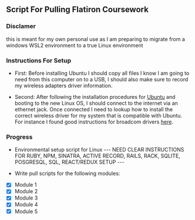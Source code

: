 ## Script For Pulling Flatiron Coursework

### Disclamer
this is meant for my own personal use as I am preparing to migrate from a windows WSL2 environment to a true Linux environment

### Instructions For Setup
* First:  Before installing Ubuntu I should copy all files I know I am going to need from this computer on to a USB, I should also make sure to record my wireless adapters driver information.

* Second: After following the installation procedures for [Ubuntu](https://ubuntu.com/download/desktop) and booting to the new Linux OS, I should connect to the internet via an ethernet jack.  Once connected I need to lookup how to install the correct wireless driver for my system that is compatible with Ubuntu.  For instance I found good instructions for broadcom drivers [here](https://askubuntu.com/questions/55868/installing-broadcom-wireless-drivers).

### Progress
* Environmental setup script for Linux
--- NEED CLEAR INSTRUCTIONS FOR RUBY, NPM, SINATRA, ACTIVE RECORD, RAILS, RACK, SQLITE, POSGRESQL, SQL, REACT/REDUX SETUP --- 

* Write pull scripts for the following modules:
- [x] Module 1
- [x] Module 2
- [x] Module 3
- [x] Module 4
- [x] Module 5